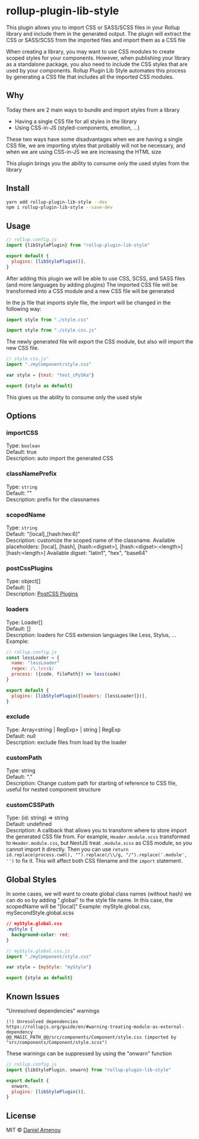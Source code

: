 # rollup-plugin-lib-style

This plugin allows you to import CSS or SASS/SCSS files in your Rollup library and include them in the generated output. The plugin will extract the CSS or SASS/SCSS from the imported files and import them as a CSS file


When creating a library, you may want to use CSS modules to create scoped styles for your components. However, when publishing your library as a standalone package, you also need to include the CSS styles that are used by your components. Rollup Plugin Lib Style automates this process by generating a CSS file that includes all the imported CSS modules.

## Why

Today there are 2 main ways to bundle and import styles from a library

- Having a single CSS file for all styles in the library
- Using CSS-in-JS (styled-components, emotion, ...)

These two ways have some disadvantages when we are having a single CSS file, we are importing styles that probably will not be necessary, and when we are using CSS-in-JS we are increasing the HTML size

This plugin brings you the ability to consume only the used styles from the library

## Install

```bash
yarn add rollup-plugin-lib-style --dev
npm i rollup-plugin-lib-style --save-dev
```

## Usage

```js
// rollup.config.js
import {libStylePlugin} from "rollup-plugin-lib-style"

export default {
  plugins: [libStylePlugin()],
}
```

After adding this plugin we will be able to use CSS, SCSS, and SASS files (and more languages by adding plugins)
The imported CSS file will be transformed into a CSS module and a new CSS file will be generated

In the js file that imports style file, the import will be changed in the following way:

```js
import style from "./style.css"
```

```js
import style from "./style.css.js"
```

The newly generated file will export the CSS module, but also will import the new CSS file.

```js
// style.css.js"
import "./myComponent/style.css"

var style = {test: "test_cPySKa"}

export {style as default}
```

This gives us the ability to consume only the used style

## Options

### importCSS
Type: `boolean`<br />
Default: true<br />
Description: auto import the generated CSS

### classNamePrefix

Type: `string`<br />
Default: ""<br />
Description: prefix for the classnames

### scopedName

Type: `string`<br />
Default: "[local]\_[hash:hex:6]"<br />
Description: customize the scoped name of the classname.
Available placeholders: [local], [hash], [hash:\<digset>], [hash:\<digset>:\<length>] [hash:\<length>]
Available digset: "latin1", "hex", "base64"

### postCssPlugins

Type: object[]<br />
Default: []<br />
Description: [PostCSS Plugins](https://postcss.org/docs/postcss-plugins)

### loaders

Type: Loader[]<br />
Default: []<br />
Description: loaders for CSS extension languages like Less, Stylus, ...<br />
Example:

```js
// rollup.config.js
const lessLoader = {
  name: "lessLoader"
  regex: /\.less$/
  process: ({code, filePath}) => less(code)
}

export default {
  plugins: [libStylePlugin({loaders: [lessLoader]})],
}
```

### exclude
Type: Array<string | RegExp> | string | RegExp<br />
Default: null<br />
Description: exclude files from load by the loader

### customPath
Type: string<br />
Default: "."<br />
Description: Change custom path for starting of reference to CSS file, useful for nested component structure

### customCSSPath
Type: (id: string) => string<br />
Default: undefined<br />
Description: A callback that allows you to transform where to store import the generated CSS file from. For example, `Header.module.scss` transformed to `Header.module.css`, but NextJS treat `.module.scss` as CSS module, so you cannot import it directly. Then you can use `return id.replace(process.cwd(), "").replace(/\\/g, "/").replace('.module', '')` to fix it. This will affect both CSS filename and the `import` statement.


## Global Styles
In some cases, we will want to create global class names (without hash)
we can do so by adding ".global" to the style file name.
In this case, the scopedName will be "[local]"
Example: myStyle.global.css, mySecondStyle.global.scss

```css
// myStyle.global.css
.myStyle {
  background-color: red;
}
```

```js
// myStyle.global.css.js
import "./myComponent/style.css"

var style = {myStyle: "myStyle"}

export {style as default}
```

## Known Issues
"Unresolved dependencies" warnings
```
(!) Unresolved dependencies
https://rollupjs.org/guide/en/#warning-treating-module-as-external-dependency
@@_MAGIC_PATH_@@/src/components/Component/style.css (imported by "src/components/Component/style.scss")
```

These warnings can be suppressed by using the "onwarn" function
```js
// rollup.config.js
import {libStylePlugin, onwarn} from "rollup-plugin-lib-style"

export default {
  onwarn,
  plugins: [libStylePlugin()],
}
```

## License

MIT &copy; [Daniel Amenou](https://github.com/DanielAmenou)
